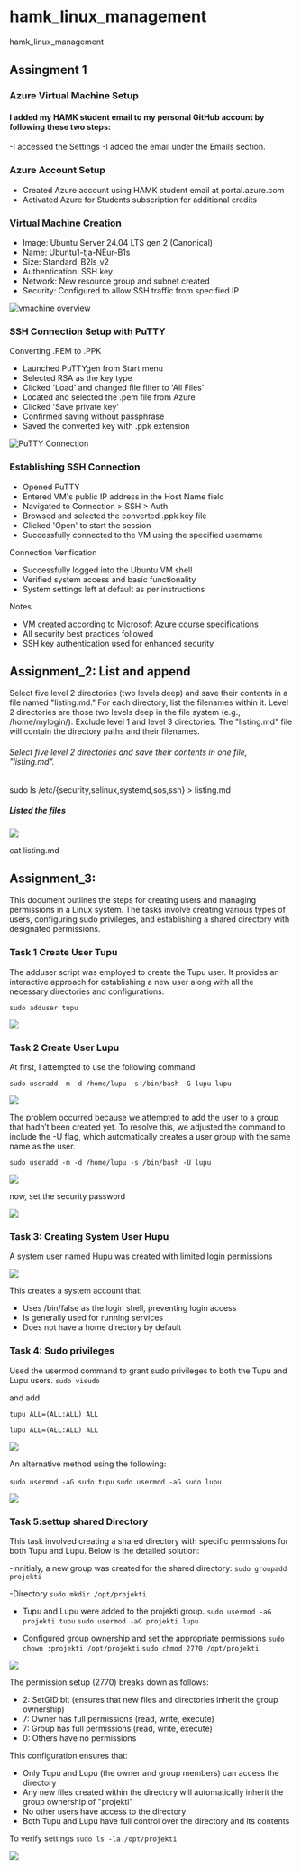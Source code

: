# hamk_linux_management
hamk_linux_management
## Assingment 1
### Azure Virtual Machine Setup
#### I added my HAMK student email to my personal GitHub account by following these two steps:
-I accessed the Settings
-I added the email under the Emails section.

### Azure Account Setup
- Created Azure account using HAMK student email at portal.azure.com
- Activated Azure for Students subscription for additional credits

### Virtual Machine Creation
- Image: Ubuntu Server 24.04 LTS gen 2 (Canonical)
- Name: Ubuntu1-tja-NEur-B1s
- Size: Standard_B2ls_v2
- Authentication: SSH key
- Network: New resource group and subnet created
- Security: Configured to allow SSH traffic from specified IP

![vmachine overview](images/ass1_virtual_m_overview.png)

### SSH Connection Setup with PuTTY
Converting .PEM to .PPK
- Launched PuTTYgen from Start menu
- Selected RSA as the key type
- Clicked 'Load' and changed file filter to 'All Files'
- Located and selected the .pem file from Azure
- Clicked 'Save private key'
- Confirmed saving without passphrase
- Saved the converted key with .ppk extension

![PuTTY Connection](images/ass1_putty_connection.jpg)

### Establishing SSH Connection
- Opened PuTTY
- Entered VM's public IP address in the Host Name field
- Navigated to Connection > SSH > Auth
- Browsed and selected the converted .ppk key file
- Clicked 'Open' to start the session
- Successfully connected to the VM using the specified username

Connection Verification
- Successfully logged into the Ubuntu VM shell
- Verified system access and basic functionality
- System settings left at default as per instructions

Notes
- VM created according to Microsoft Azure course specifications
- All security best practices followed
- SSH key authentication used for enhanced security






## Assignment_2: List and append

Select five level 2 directories (two levels deep) and save their contents in a file named "listing.md." For each directory, list the filenames within it. Level 2 directories are those two levels deep in the file system (e.g., /home/mylogin/). Exclude level 1 and level 3 directories. The "listing.md" file will contain the directory paths and their filenames.

###### Select five level 2 directories and save their contents in one file, "listing.md". 



sudo ls /etc/{security,selinux,systemd,sos,ssh} > listing.md



##### Listed the files

![](images/ass2_list_and_append.png)


cat listing.md


## Assignment_3:

This document outlines the steps for creating users and managing permissions in a Linux system.
The tasks involve creating various types of users, configuring sudo privileges, and establishing a shared directory with designated permissions.

### Task 1 Create User Tupu
The adduser script was employed to create the Tupu user. It provides an interactive approach for establishing a new user along with all the necessary directories and configurations.

``` sudo adduser tupu ``` 

![](images/ass3_1.png)




### Task 2 Create User Lupu
At first, I attempted to use the following command:

``` sudo useradd -m -d /home/lupu -s /bin/bash -G lupu lupu ```

![](images/ass3_2.png)

The problem occurred because we attempted to add the user to a group that hadn’t been created yet. To resolve this, we adjusted the command to include the -U flag, which automatically creates a user group with the same name as the user.

``` sudo useradd -m -d /home/lupu -s /bin/bash -U lupu ```

![](images/ass3_3.png)

now, set the security password

![](images/ass3_4.png)




### Task 3: Creating System User Hupu
A system user named Hupu was created with limited login permissions

![](images/ass3_5.png)

This creates a system account that:

- Uses /bin/false as the login shell, preventing login access
- Is generally used for running services
- Does not have a home directory by default



### Task 4: Sudo privileges
Used the usermod command to grant sudo privileges to both the Tupu and Lupu users.
``` sudo visudo ```

and add

``` tupu ALL=(ALL:ALL) ALL ```

``` lupu ALL=(ALL:ALL) ALL ```
 
 ![](images/ass3_6.png)

 An alternative method using the following:

 ``` sudo usermod -aG sudo tupu ```
``` sudo usermod -aG sudo lupu ```

![](images/ass3_7.png)



### Task 5:settup shared Directory
This task involved creating a shared directory with specific permissions for both Tupu and Lupu. Below is the detailed solution:

-innitialy, a new group was created for the shared directory:
``` sudo groupadd projekti ```

-Directory
``` sudo mkdir /opt/projekti ```

- Tupu and Lupu were added to the projekti group.
``` sudo usermod -aG projekti tupu ```
``` sudo usermod -aG projekti lupu ```

- Configured group ownership and set the appropriate permissions
``` sudo chown :projekti /opt/projekti ```
``` sudo chmod 2770 /opt/projekti ```

![](images/ass3_8.png)

The permission setup (2770) breaks down as follows:

- 2: SetGID bit (ensures that new files and directories inherit the group ownership)
- 7: Owner has full permissions (read, write, execute)
- 7: Group has full permissions (read, write, execute)
- 0: Others have no permissions

This configuration ensures that:

- Only Tupu and Lupu (the owner and group members) can access the directory
- Any new files created within the directory will automatically inherit the group ownership of "projekti"
- No other users have access to the directory
- Both Tupu and Lupu have full control over the directory and its contents

To verify settings 
``` sudo ls -la /opt/projekti ```

![](images/ass3_9.png)